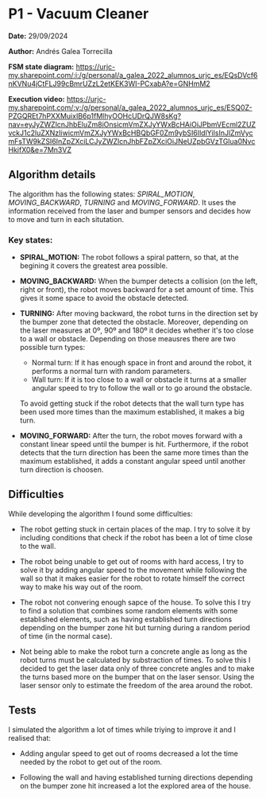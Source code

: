 # P1 - Vacuum Cleaner

**Date:** 29/09/2024

**Author:** Andrés Galea Torrecilla

**FSM state diagram:** https://urjc-my.sharepoint.com/:i:/g/personal/a_galea_2022_alumnos_urjc_es/EQsDVcf6nKVNu4jCtFLJ99cBmrUZzL2etKEK3WI-PCxabA?e=GNHmM2

**Execution video:** https://urjc-my.sharepoint.com/:v:/g/personal/a_galea_2022_alumnos_urjc_es/ESQ0Z-PZGQREt7hPXXMuixIB6p1fMlhyOOHcUDrQJW8sKg?nav=eyJyZWZlcnJhbEluZm8iOnsicmVmZXJyYWxBcHAiOiJPbmVEcml2ZUZvckJ1c2luZXNzIiwicmVmZXJyYWxBcHBQbGF0Zm9ybSI6IldlYiIsInJlZmVycmFsTW9kZSI6InZpZXciLCJyZWZlcnJhbFZpZXciOiJNeUZpbGVzTGlua0NvcHkifX0&e=7Mn3VZ

## Algorithm details

The algorithm has the following states: *SPIRAL_MOTION*, *MOVING_BACKWARD*, *TURNING* and *MOVING_FORWARD*. It uses the information received from the laser and bumper sensors and decides how to move and turn in each situtation.

### Key states:
  - **SPIRAL_MOTION:** The robot follows a spiral pattern, so that, at the begining it covers the greatest area possible.

  - **MOVING_BACKWARD:** When the bumper detects a collision (on the left, right or front), the robot moves backward for a set amount of time. This gives it some space to avoid the obstacle detected.
  
  - **TURNING:** After moving backward, the robot turns in the direction set by the bumper zone that detected the obstacle. Moreover, depending on the laser measures at 0º, 90º and 180º it decides whether it's too close to a wall or obstacle. Depending on those meausres there are two possible turn types:
       - Normal turn: If it has enough space in front and around the robot, it performs a normal turn with random parameters.
       - Wall turn: If it is too close to a wall or obstacle it turns at a smaller angular speed to try to follow the wall or to go around the obstacle.
         
      To avoid getting stuck if the robot detects that the wall turn type has been used more times than the maximum established, it makes a big turn.
  
  - **MOVING_FORWARD:** After the turn, the robot moves forward with a constant linear speed until the bumper is hit. Furthermore, if the robot detects that the turn direction has been the same more times than the maximum established, it adds a constant angular speed until another turn direction is choosen.

## Difficulties

While developing the algorithm I found some difficulties:
  - The robot getting stuck in certain places of the map. I try to solve it by including conditions that check if the robot has been a lot of time close to the wall.
  
  - The robot being unable to get out of rooms with hard access, I try to solve it by adding angular speed to the movement while following the wall so that it makes easier for the robot to rotate himself the correct way to make his way out of the room.
  
  - The robot not convering enough sapce of the house. To solve this I try to find a solution that combines some random elements with some established elements, such as having established turn directions depending on the bumper zone hit but turning during a random period of time (in the normal case).

  - Not being able to make the robot turn a concrete angle as long as the robot turns must be calculated by substraction of times. To solve this I decided to get the laser data only of three concrete angles and to make the turns based more on the bumper that on the laser sensor. Using the laser sensor only to estimate the freedom of the area around the robot.

## Tests
I simulated the algorithm a lot of times while triying to improve it and I realised that:
  - Adding angular speed to get out of rooms decreased a lot the time needed by the robot to get out of the room.

  - Following the wall and having established turning directions depending on the bumper zone hit increased a lot the explored area of the house.
